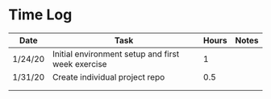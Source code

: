 # Time Log

| Date | Task | Hours | Notes|
|------|------|-------|------|
| 1/24/20| Initial environment setup and first week exercise | 1 | |
|1/31/20| Create individual project repo | 0.5 ||
|||||
|||||